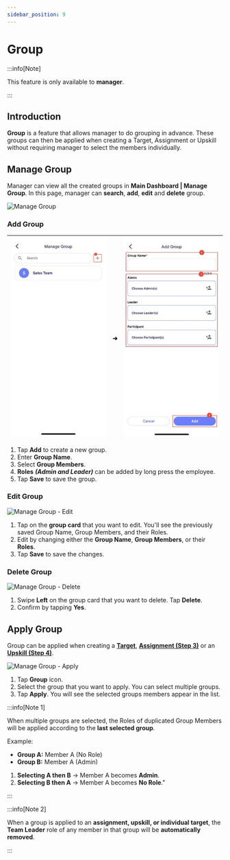 ```yaml
---
sidebar_position: 9
---
```


# Group

:::info[Note]

This feature is only available to **manager**.

:::

## Introduction

**Group** is a feature that allows manager to do grouping in advance. These groups can then be applied when creating a Target, Assignment or Upskill without requiring manager to select the members individually.

## Manage Group

Manager can view all the created groups in **Main Dashboard | Manage Group**. In this page, manager can **search**, **add**, **edit** and **delete** group.

![Manage Group](../../../static/img/integration/vision/group/g-1.png)

### Add Group

| ![Manage Group - Add](../../../static/img/integration/vision/group/g-add-1.jpg) | ➜ | ![mobileDemo](../../../static/img/integration/vision/group/g-add-2.jpg) |
 |:---:|---|:---:|

1. Tap **Add** to create a new group.
2. Enter **Group Name**.
3. Select **Group Members**.
4. **Roles** ***(Admin and Leader)*** can be added by long press the employee.
4. Tap **Save** to save the group.

### Edit Group

![Manage Group - Edit](../../../static/img/integration/vision/group/g-edit.png)

1. Tap on the **group card** that you want to edit. You'll see the previously saved Group Name, Group Members, and their Roles.
3. Edit by changing either the **Group Name**, **Group Members**, or their **Roles**.
4. Tap **Save** to save the changes.

### Delete Group

![Manage Group - Delete](../../../static/img/integration/vision/group/g-delete.png)

1. Swipe **Left** on the group card that you want to delete. Tap **Delete**.
2. Confirm by tapping **Yes**.

## Apply Group

Group can be applied when creating a [**Target**](task/manager_view/task_creation/target#step-3---add-members), [**Assignment (Step 3)**](task/manager_view/task_creation/assignment#step-3---add-members) or an [**Upskill (Step 4)**](upskill/manager_view/upskill-creation#step-4---participants-information).

![Manage Group - Apply](../../../static/img/integration/vision/group/g-apply.png)

1. Tap **Group** icon.
2. Select the group that you want to apply. You can select multiple groups.
3. Tap **Apply**. You will see the selected groups members appear in the list.


:::info[Note 1]

When multiple groups are selected, the Roles of duplicated Group Members will be applied according to the **last selected group**.

Example:

- **Group A:** Member A (No Role)
- **Group B:** Member A (Admin)

1. **Selecting A then B** → Member A becomes **Admin**.
2. **Selecting B then A** → Member A becomes **No Role**."

:::

:::info[Note 2]

When a group is applied to an **assignment, upskill, or individual target**, the **Team Leader** role of any member in that group will be **automatically removed**.

:::